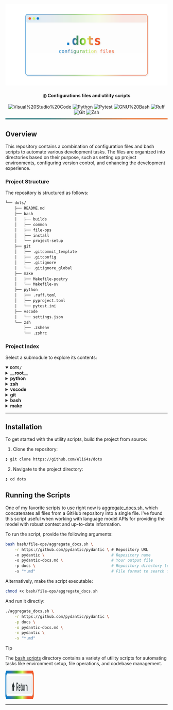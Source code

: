 <div align="center">

<img src="assets/logo-rainbow.svg" alt="dots">

<p align="center">

#### ◎ Configurations files and utility scripts

</p>

<img src="https://img.shields.io/badge/Visual%20Studio%20Code-007ACC.svg?style=%7B0%7D&logo=Visual-Studio-Code&logoColor=white" alt="Visual%20Studio%20Code">

<img src="https://img.shields.io/badge/Python-3776AB.svg?style=flat-square&logo=Python&logoColor=white" alt="Python">

<img src="https://img.shields.io/badge/Pytest-0A9EDC.svg?style=flat-square&logo=Pytest&logoColor=white" alt="Pytest">

<img src="https://img.shields.io/badge/GNU%20Bash-4EAA25.svg?style=flat-square&logo=GNU-Bash&logoColor=white" alt="GNU%20Bash">

<img src="https://img.shields.io/badge/Ruff-D7FF64.svg?style=flat-square&logo=Ruff&logoColor=black" alt="Ruff">

<img src="https://img.shields.io/badge/Git-F05032.svg?style=flat-square&logo=Git&logoColor=white" alt="Git">

<img src="https://img.shields.io/badge/Zsh-F15A24.svg?style=flat-square&logo=Zsh&logoColor=white" alt="Zsh">

</div>

<img width="100%" height="4px" src="assets/line.svg" alt="line">

## Overview

This repository contains a combination of configuration files and bash scripts to automate various development tasks. The files are organized into directories based on their purpose, such as setting up project environments, configuring version control, and enhancing the development experience.

###  Project Structure

The repository is structured as follows:

```sh
└── dots/
    ├── README.md
    ├── bash
    │   ├── builds
    │   ├── common
    │   ├── file-ops
    │   ├── install
    │   └── project-setup
    ├── git
    │   ├── .gitcommit_template
    │   ├── .gitconfig
    │   ├── .gitignore
    │   └── .gitignore_global
    ├── make
    │   ├── Makefile-poetry
    │   └── Makefile-uv
    ├── python
    │   ├── .ruff.toml
    │   ├── pyproject.toml
    │   └── pytest.ini
    ├── vscode
    │   └── settings.json
    └── zsh
        ├── .zshenv
        └── .zshrc
```

### Project Index

Select a submodule to explore its contents:

<details open>
	<summary><b><code>DOTS/</code></b></summary>
	<details> <!-- __root__ Submodule -->
		<summary><b>__root__</b></summary>
		<blockquote>
			<table>
			</table>
		</blockquote>
	</details>
	<details> <!-- python Submodule -->
		<summary><b>python</b></summary>
		<blockquote>
			<table>
			<tr>
				<td><b><a href='https://github.com/eli64s/dots/blob/master/python/pytest.ini'>pytest.ini</a></b></td>
				<td>- Configures pytest settings for test execution, coverage reporting, and asyncio behavior<br>- Sets test verbosity, duration, coverage thresholds, and paths<br>- Excludes specific lines from coverage, enforces coverage thresholds, and formats coverage reports<br>- Manages asyncio fixture scope and mode, and sets Python path for test discovery.</td>
			</tr>
			<tr>
				<td><b><a href='https://github.com/eli64s/dots/blob/master/python/pyproject.toml'>pyproject.toml</a></b></td>
				<td>- Generates README files using large language model APIs, enhancing developer productivity and documentation quality<br>- Integrates with various tools to streamline the process, ensuring consistency and efficiency in creating project documentation.</td>
			</tr>
			<tr>
				<td><b><a href='https://github.com/eli64s/dots/blob/master/python/.ruff.toml'>.ruff.toml</a></b></td>
				<td>Define codebase linting and formatting rules for Python project using .ruff.toml file, ensuring consistent code style and quality.</td>
			</tr>
			</table>
		</blockquote>
	</details>
	<details> <!-- zsh Submodule -->
		<summary><b>zsh</b></summary>
		<blockquote>
			<table>
			<tr>
				<td><b><a href='https://github.com/eli64s/dots/blob/master/zsh/.zshrc'>.zshrc</a></b></td>
				<td>- The code file configures the Zsh shell environment by setting up aliases, functions, path modifications, completion settings, and keybindings<br>- It also handles directory navigation, history settings, and integrates tools like Poetry, Docker, and VS Code<br>- Additionally, it enables FZF settings and keybindings, and provides autocomplete functionality for the 'uv' command.</td>
			</tr>
			<tr>
				<td><b><a href='https://github.com/eli64s/dots/blob/master/zsh/.zshenv'>.zshenv</a></b></td>
				<td>Define environment variables for project paths in the zsh configuration file to ensure proper setup and execution.</td>
			</tr>
			</table>
		</blockquote>
	</details>
	<details> <!-- vscode Submodule -->
		<summary><b>vscode</b></summary>
		<blockquote>
			<table>
			<tr>
				<td><b><a href='https://github.com/eli64s/dots/blob/master/vscode/settings.json'>settings.json</a></b></td>
				<td>- Configures various settings for the Visual Studio Code editor, including themes, font sizes, file associations, and language-specific formatting preferences<br>- Manages settings for Git integration, terminal behavior, and test frameworks<br>- Enhances the editor with plugins for Python, Docker, and more<br>- Optimizes the development environment for efficient coding and collaboration.</td>
			</tr>
			</table>
		</blockquote>
	</details>
	<details> <!-- git Submodule -->
		<summary><b>git</b></summary>
		<blockquote>
			<table>
			<tr>
				<td><b><a href='https://github.com/eli64s/dots/blob/master/git/.gitcommit_template'>.gitcommit_template</a></b></td>
				<td>- Defines commit message template for clear and concise communication of changes made in the project<br>- Encourages detailed descriptions of "what" and "why" behind each commit, referencing related issues for better tracking<br>- Facilitates effective collaboration and understanding among team members.</td>
			</tr>
			<tr>
				<td><b><a href='https://github.com/eli64s/dots/blob/master/git/.gitignore_global'>.gitignore_global</a></b></td>
				<td>Exclude unnecessary files and directories from version control using the global .gitignore file to maintain a clean repository structure.</td>
			</tr>
			<tr>
				<td><b><a href='https://github.com/eli64s/dots/blob/master/git/.gitconfig'>.gitconfig</a></b></td>
				<td>Configure Git settings for a streamlined workflow, including user info, editor preferences, commit templates, aliases for common commands, and visual enhancements like syntax highlighting.</td>
			</tr>
			</table>
		</blockquote>
	</details>
	<details> <!-- bash Submodule -->
		<summary><b>bash</b></summary>
		<blockquote>
			<details>
				<summary><b>install</b></summary>
				<blockquote>
					<table>
					<tr>
						<td><b><a href='https://github.com/eli64s/dots/blob/master/bash/install/micromamba.sh'>micromamba.sh</a></b></td>
						<td>- Facilitates seamless installation and setup of Micromamba on Linux and macOS systems<br>- Automatically determines the OS type, downloads the latest Micromamba version, sets up executable permissions, moves it to a global path, initializes Micromamba, and configures it to use the conda-forge channel by default.</td>
					</tr>
					<tr>
						<td><b><a href='https://github.com/eli64s/dots/blob/master/bash/install/local_dependencies_uninstall.sh'>local_dependencies_uninstall.sh</a></b></td>
						<td>- Perform local environment cleanup by uninstalling various dependencies like pyenv, goenv, Node.js, Poetry, Git, Git LFS, kubectl, kubectx, and Helm<br>- Additionally, clean up configuration files to ensure a fresh start<br>- The script logs each step and the total cleanup time, providing a streamlined process for resetting the local development environment.</td>
					</tr>
					<tr>
						<td><b><a href='https://github.com/eli64s/dots/blob/master/bash/install/pyflink.sh'>pyflink.sh</a></b></td>
						<td>- Automates PyFlink setup by checking and installing Java 11, Python 3.7, and downloading PyFlink<br>- Sets environment variables and aliases for zsh, enabling seamless PyFlink usage.</td>
					</tr>
					<tr>
						<td><b><a href='https://github.com/eli64s/dots/blob/master/bash/install/local_dependencies.sh'>local_dependencies.sh</a></b></td>
						<td>- Automates local environment setup by installing essential tools like Oh My Zsh, Homebrew, pyenv, Go, kubectl, Helm, Node.js, Poetry, Git, and Git LFS<br>- Updates shell configurations for seamless tool integration<br>- Verifies installations and provides a summary of the total installation time<br>- Ensures a smooth developer experience for building projects.</td>
					</tr>
					</table>
				</blockquote>
			</details>
			<details>
				<summary><b>file-ops</b></summary>
				<blockquote>
					<table>
					<tr>
						<td><b><a href='https://github.com/eli64s/dots/blob/master/bash/file-ops/chunk_docs.sh'>chunk_docs.sh</a></b></td>
						<td>Automates chunking and renaming of a Markdown document into 10 parts for improved readability and navigation in the project's documentation section.</td>
					</tr>
					<tr>
						<td><b><a href='https://github.com/eli64s/dots/blob/master/bash/file-ops/aggregate_docs.sh'>aggregate_docs.sh</a></b></td>
						<td>- Automates concatenation of GitHub project documentation markdown files into a single file<br>- Clones the repository, searches for markdown files in predefined paths, and merges them<br>- Useful for enhancing context in learning more about a project's technical implementation.</td>
					</tr>
					<tr>
						<td><b><a href='https://github.com/eli64s/dots/blob/master/bash/file-ops/modify_filenames.sh'>modify_filenames.sh</a></b></td>
						<td>Automates renaming files to lowercase with hyphens in a specified directory.</td>
					</tr>
					<tr>
						<td><b><a href='https://github.com/eli64s/dots/blob/master/bash/file-ops/move_directory.sh'>move_directory.sh</a></b></td>
						<td>Moves a specified folder to a destination directory if both exist; otherwise, displays appropriate error messages.</td>
					</tr>
					</table>
				</blockquote>
			</details>
			<details>
				<summary><b>builds</b></summary>
				<blockquote>
					<table>
					<tr>
						<td><b><a href='https://github.com/eli64s/dots/blob/master/bash/builds/pypi.sh'>pypi.sh</a></b></td>
						<td>- Automates the deployment of a Python package to PyPI by cleaning, building, and uploading distribution files<br>- The script sets up necessary configurations and executes the deployment process seamlessly.</td>
					</tr>
					<tr>
						<td><b><a href='https://github.com/eli64s/dots/blob/master/bash/builds/docker.sh'>docker.sh</a></b></td>
						<td>- Automates Docker image building, pushing, and multi-platform support<br>- Sets up Docker Buildx, builds and publishes the image, and completes the process.</td>
					</tr>
					</table>
				</blockquote>
			</details>
			<details>
				<summary><b>project-setup</b></summary>
				<blockquote>
					<table>
					<tr>
						<td><b><a href='https://github.com/eli64s/dots/blob/master/bash/project-setup/create_python_project.sh'>create_python_project.sh</a></b></td>
						<td>- Creates essential project directories, files, and configuration settings for a Python project setup<br>- Establishes a structured foundation for code organization, including key components like main script, configuration constants, and logger module<br>- Sets up necessary project dependencies, formatting tools, and environment setup scripts for streamlined development and deployment processes.</td>
					</tr>
					<tr>
						<td><b><a href='https://github.com/eli64s/dots/blob/master/bash/project-setup/create_directory_structure.sh'>create_directory_structure.sh</a></b></td>
						<td>- Generates directory structure with files for a Markdown guide based on user input<br>- The script prompts for a base directory and creates a structured hierarchy with various Markdown files and directories<br>- This functionality aids in organizing and setting up a comprehensive Markdown guide within the project architecture.</td>
					</tr>
					</table>
				</blockquote>
			</details>
			<details>
				<summary><b>common</b></summary>
				<blockquote>
					<table>
					<tr>
						<td><b><a href='https://github.com/eli64s/dots/blob/master/bash/common/run.sh'>run.sh</a></b></td>
						<td>- Automate environment setup and package upgrades for the project using a bash script<br>- The script activates the conda environment, upgrades pip, and logs the execution start and end times.</td>
					</tr>
					<tr>
						<td><b><a href='https://github.com/eli64s/dots/blob/master/bash/common/clean.sh'>clean.sh</a></b></td>
						<td>- The clean.sh script provides functions to remove various artifacts like build files, Python file artifacts, test and coverage artifacts, backup files, and cache files<br>- It offers commands to clean different types of artifacts within the project structure, ensuring a clean and organized codebase.</td>
					</tr>
					<tr>
						<td><b><a href='https://github.com/eli64s/dots/blob/master/bash/common/test.sh'>test.sh</a></b></td>
						<td>- Executes test coverage analysis for the 'readmeai' project, ensuring a minimum coverage threshold of 90%<br>- The script activates the 'readmeai' conda environment, runs pytest with coverage, and generates a report highlighting missing coverage.</td>
					</tr>
					</table>
				</blockquote>
			</details>
		</blockquote>
	</details>
	<details> <!-- make Submodule -->
		<summary><b>make</b></summary>
		<blockquote>
			<details>
				<summary><b>uv</b></summary>
				<blockquote>
					<table>
					<tr>
						<td><b><a href='https://github.com/eli64s/dots/blob/master/make/uv/Makefile'>Makefile</a></b></td>
						<td>- Facilitates managing project dependencies and virtual environments using Makefile commands<br>- Commands include installing dependencies, locking dependencies, syncing environments, and creating virtual environments<br>- The Makefile provides a structured approach to streamline development setup and maintenance tasks.</td>
					</tr>
					</table>
				</blockquote>
			</details>
			<details>
				<summary><b>poetry</b></summary>
				<blockquote>
					<table>
					<tr>
						<td><b><a href='https://github.com/eli64s/dots/blob/master/make/poetry/Makefile'>Makefile</a></b></td>
						<td>- Facilitates managing dependencies and environment for Poetry projects<br>- Includes commands to install dependencies, clean environment, remove environment, and generate requirements files<br>- Key for maintaining project dependencies and environment setup.</td>
					</tr>
					</table>
				</blockquote>
			</details>
		</blockquote>
	</details>
</details>

---

## Installation

To get started with the utility scripts, build the project from source:

1. Clone the repository:
```sh
❯ git clone https://github.com/eli64s/dots
```

2. Navigate to the project directory:
```sh
❯ cd dots
```

## Running the Scripts

One of my favorite scripts to use right now is [aggregate_docs.sh](bash/file-ops/aggregate_docs.sh), which concatenates all files from a GitHub repository into a single file. I've found this script useful when working with language model APIs for providing the model with robust context and up-to-date information.

To run the script, provide the following arguments:

```sh
bash bash/file-ops/aggregate_docs.sh \
    -r https://github.com/pydantic/pydantic \ # Repository URL
    -n pydantic \						  	  # Repository name
    -o pydantic-docs.md \					  # Your output file
    -p docs \								  # Repository directory to search and aggregate
    -s "*.md"								  # File format to search for in the repository
```

Alternatively, make the script executable:

```sh
chmod +x bash/file-ops/aggregate_docs.sh
```

And run it directly:

```sh
./aggregate_docs.sh \
    -r https://github.com/pydantic/pydantic \
    -p docs \
    -o pydantic-docs.md \
    -n pydantic \
    -s "*.md"
```

> [!TIP]
> The [bash scripts][dots.bash] directory contains a variety of utility scripts for automating tasks like environment setup, file operations, and codebase management.

<div align="left">
    <a href="#-configurations-files-and-utility-scripts">
        <img src="assets/button.svg" width="88px" height="88px" alt="return-button">
    </a>
</div>

---

<!-- REFERENCE LINKS -->

[dots.bash]: https://github.com/eli64s/dots/tree/main/bash